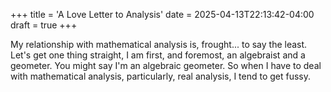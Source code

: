 +++
title = 'A Love Letter to Analysis'
date = 2025-04-13T22:13:42-04:00
draft = true
+++

My relationship with mathematical analysis is, frought... to say the
least. Let's get one thing straight, I am first, and foremost, an
algebraist and a geometer. You might say I'm an algebraic geometer. So
when I have to deal with mathematical analysis, particularly, real
analysis, I tend to get fussy.
